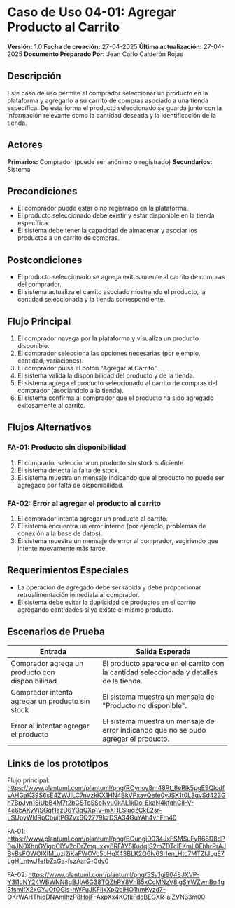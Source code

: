# Caso de Uso 04-01: Agregar Producto al Carrito
**Versión:** 1.0
**Fecha de creación:** 27-04-2025
**Última actualización:** 27-04-2025
**Documento Preparado Por:** Jean Carlo Calderón Rojas

## Descripción
Este caso de uso permite al comprador seleccionar un producto en la plataforma y agregarlo a su carrito de compras asociado a una tienda específica. De esta forma el producto seleccionado se guarda junto con la información relevante como la cantidad deseada y la identificación de la tienda.

## Actores
**Primarios:** Comprador (puede ser anónimo o registrado)
**Secundarios:** Sistema

## Precondiciones
* El comprador puede estar o no registrado en la plataforma.
* El producto seleccionado debe existir y estar disponible en la tienda específica.
* El sistema debe tener la capacidad de almacenar y asociar los productos a un carrito de compras.

## Postcondiciones
* El producto seleccionado se agrega exitosamente al carrito de compras del comprador.
* El sistema actualiza el carrito asociado mostrando el producto, la cantidad seleccionada y la tienda correspondiente.

## Flujo Principal
1. El comprador navega por la plataforma y visualiza un producto disponible.
2. El comprador selecciona las opciones necesarias (por ejemplo, cantidad, variaciones).
3. El comprador pulsa el botón "Agregar al Carrito".
4. El sistema valida la disponibilidad del producto y de la tienda.
5. El sistema agrega el producto seleccionado al carrito de compras del comprador (asociándolo a la tienda).
6. El sistema confirma al comprador que el producto ha sido agregado exitosamente al carrito.

## Flujos Alternativos
### FA-01: Producto sin disponibilidad
1. El comprador selecciona un producto sin stock suficiente.
2. El sistema detecta la falta de stock.
3. El sistema muestra un mensaje indicando que el producto no puede ser agregado por falta de disponibilidad.

### FA-02: Error al agregar el producto al carrito
1. El comprador intenta agregar un producto al carrito.
2. El sistema encuentra un error interno (por ejemplo, problemas de conexión a la base de datos).
3. El sistema muestra un mensaje de error al comprador, sugiriendo que intente nuevamente más tarde.

## Requerimientos Especiales
* La operación de agregado debe ser rápida y debe proporcionar retroalimentación inmediata al comprador.
* El sistema debe evitar la duplicidad de productos en el carrito agregando cantidades si ya existe el mismo producto.

## Escenarios de Prueba
| Entrada                                        | Salida Esperada                                                                 |
|------------------------------------------------|---------------------------------------------------------------------------------|
| Comprador agrega un producto con disponibilidad | El producto aparece en el carrito con la cantidad seleccionada y detalles de la tienda. |
| Comprador intenta agregar un producto sin stock  | El sistema muestra un mensaje de "Producto no disponible".                     |
| Error al intentar agregar el producto          | El sistema muestra un mensaje de error indicando que no se pudo agregar el producto. |

## Links de los prototipos

Flujo principal:
https://www.plantuml.com/plantuml/png/ROynoy8m48Rt_8eRlk5pgE9QIcdfvAHGaK39S6sE4ZWJILC7nVzkKX1HN4BkVPxavQefe0yJSX1t0L3qvSd423Gn7BpJyn1SiUbB4M7t2bGSTcSSoNvu0kAL1kDo-EkaN4kfqhCiI-V-4e6bAKyVjSGqf1azD6Y3qQXp1V-mXHLSluqZCkE2sr-uSUpyWklRpCbujtPGZvx6Q2779kzDSA34GuYAh4vhFm40

FA-01:
https://www.plantuml.com/plantuml/png/BOungiD034JxFSMSuFyB66D8dP0gJN0XhnGYigpCIYv2oDrZmquxxy6RFAY5KudqIS2mZDTclEKmL0EhhrPrAJByBsFQWOlXIM_uzj2iKaFWOVc5bHgX43BLK2Q6Iv6SrIen_Htc7MTZtJLgE7LgHj_ntwJ1efbZxGa-fszAarG-0dy0

FA-02:
https://www.plantuml.com/plantuml/png/5Sv1gi9048JXVP-Y3l1uNY24WBWNN8gBJjA6G38TQZhPY8VnB5xCcMNzV8lgSYWZwnBo4g3fsmlfX2xGYJOfOGis-hWFuJKFIixXpQblHO1hmKyzd7-OKrWAHThjqDNAmlhzP8HojF-AxpXx4KCfkFdcBEGXR-aiZVN33m00